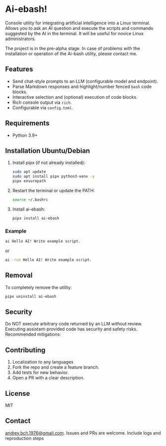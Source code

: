 # Ai-ebash!

Console utility for integrating artificial intelligence into a Linux terminal. Allows you to ask an AI question and execute the scripts and commands suggested by the AI in the terminal. It will be useful for novice Linux administrators.

The project is in the pre-alpha stage. In case of problems with the installation or operation of the Ai-bash utility, please contact me.

## Features

- Send chat-style prompts to an LLM (configurable model and endpoint).
- Parse Markdown responses and highlight/number fenced `bash` code blocks.
- Interactive selection and (optional) execution of code blocks.
- Rich console output via `rich`.
- Configurable via `config.toml`.

## Requirements

- Python 3.9+

## Installation Ubuntu/Debian

1. Install pipx (if not already installed):
   ```bash
   sudo apt update
   sudo apt install pipx python3-venv -y
   pipx ensurepath
   ```

2. Restart the terminal or update the PATH:
   ```bash
   source ~/.bashrc
   ```

3. Install ai-ebash:
   ```bash
   pipx install ai-ebash
   ```

### Example
```bash
ai Hello AI! Write example script.
```
or
```bash
ai -run Hello AI! Write example script.
```
## Removal

To completely remove the utility:
```bash
pipx uninstall ai-ebash
```

## Security

Do NOT execute arbitrary code returned by an LLM without review. Executing assistant-provided code has security and safety risks. Recommended mitigations:

## Contributing

1. Localization to any languages
2. Fork the repo and create a feature branch.
3. Add tests for new behavior.
4. Open a PR with a clear description.

## License

MIT

## Contact

andrey.bch.1976@gmail.com. Issues and PRs are welcome. Include logs and reproduction steps

